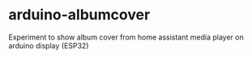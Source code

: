 # arduino-albumcover

Experiment to show album cover from home assistant media player on arduino display (ESP32)
